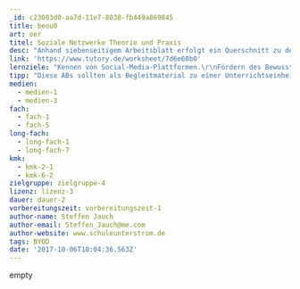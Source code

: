 ```yaml
---
_id: c23003d0-aa7d-11e7-8038-fb449a869845
title: beou0
art: oer
titel: Soziale Netzwerke Theorie und Praxis
desc: "Anhand siebenseitigem Arbeitsblatt erfolgt ein Querschnitt zu den bekannten Social-Media-Plattformen. Interaktive Quizze mittels QR-Codes lockern die Unterrichtseinheit auf. \r\nSchwerpunkt bilden Nutzungsbedingungen, Bildrechte und Sprache in Social-Media."
link: 'https://www.tutory.de/worksheet/7d6e68b0'
lernziele: "Kennen von Social-Media-Plattformen.\r\nFördern des Bewusstseins der Bedeutung von Nutzungsbedingungen für die eigene Mediennutzung.\r\nBewusstsein der Entwicklung von Sprache und Veränderung von Sprache durch Social-Media."
tipp: "Diese ABs sollten als Begleitmaterial zu einer Unterrichtseinheit verwendet werden. Es eignet sich z.B. als Anschlussmaterial zum Social-Media-Offline-Spiel. \r\nVor allem der fächerverbindenden Ansatz aus Informatik/Medienbildung und Deutsch ist reizvoll, um das Thema den SuS lebensnah zu vermitteln. \r\nLinks  vorher prüfen!"
medien:
  - medien-1
  - medien-3
fach:
  - fach-1
  - fach-5
long-fach:
  - long-fach-1
  - long-fach-7
kmk:
  - kmk-2-1
  - kmk-6-2
zielgruppe: zielgruppe-4
lizenz: lizenz-3
dauer: dauer-2
vorbereitungszeit: vorbereitungszeit-1
author-name: Steffen Jauch
author-email: Steffen_Jauch@me.com
author-website: www.schuleunterstrom.de
tags: BYOD
date: '2017-10-06T10:04:36.563Z'
---
```

empty
